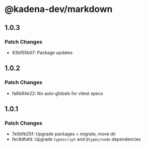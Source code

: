 # @kadena-dev/markdown

## 1.0.3

### Patch Changes

- 93bf55b07: Package updates

## 1.0.2

### Patch Changes

- fa6b84e22: No auto-globals for vitest specs

## 1.0.1

### Patch Changes

- 7e5bfb25f: Upgrade packages + migrate, move dir
- fec8dfafd: Upgrade `typescript` and `@types/node` dependencies
